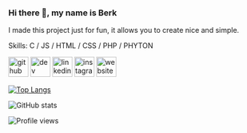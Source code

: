 ### Hi there 👋, my name is Berk 
I made this project just for fun, it allows you to create nice and simple. 

Skills: C / JS / HTML / CSS / PHP / PHYTON 




[<img src='https://cdn.jsdelivr.net/npm/simple-icons@3.0.1/icons/github.svg' alt='github' height='40'>](https://github.com/berkcicekk)  [<img src='https://cdn.jsdelivr.net/npm/simple-icons@3.0.1/icons/dev-dot-to.svg' alt='dev' height='40'>](https://dev.to/berkcicekk)  [<img src='https://cdn.jsdelivr.net/npm/simple-icons@3.0.1/icons/linkedin.svg' alt='linkedin' height='40'>](https://www.linkedin.com/in/berkcicekk/)  [<img src='https://cdn.jsdelivr.net/npm/simple-icons@3.0.1/icons/instagram.svg' alt='instagram' height='40'>](https://www.instagram.com/berkicek/)  [<img src='https://cdn.jsdelivr.net/npm/simple-icons@3.0.1/icons/icloud.svg' alt='website' height='40'>](rbcc.site)  

[![Top Langs](https://github-readme-stats.vercel.app/api/top-langs/?username=berkcicekk)](https://github.com/anuraghazra/github-readme-stats)

![GitHub stats](https://github-readme-stats.vercel.app/api?username=berkcicekk&show_icons=true)  

![Profile views](https://gpvc.arturio.dev/berkcicekk)  
